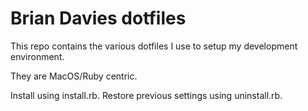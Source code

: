 # Brian Davies dotfiles 

This repo contains the various dotfiles I use to setup my development environment.

They are MacOS/Ruby centric.

Install using install.rb.
Restore previous settings using uninstall.rb.

